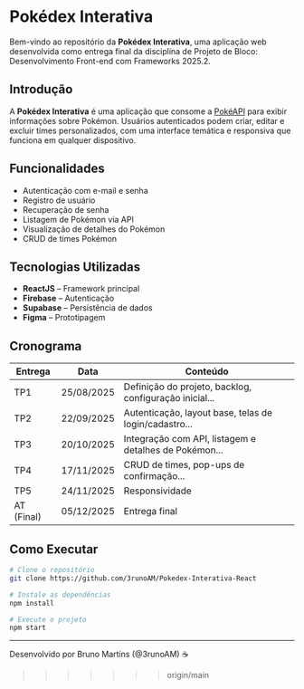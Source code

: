 # Pokédex Interativa

Bem-vindo ao repositório da **Pokédex Interativa**, uma aplicação web desenvolvida como entrega final da disciplina de Projeto de Bloco: Desenvolvimento Front-end com Frameworks 2025.2.

## Introdução

A **Pokédex Interativa** é uma aplicação que consome a [PokéAPI](https://pokeapi.co/) para exibir informações sobre Pokémon. Usuários autenticados podem criar, editar e excluir times personalizados, com uma interface temática e responsiva que funciona em qualquer dispositivo.

## Funcionalidades
- Autenticação com e-mail e senha
- Registro de usuário
- Recuperação de senha
- Listagem de Pokémon via API
- Visualização de detalhes do Pokémon
- CRUD de times Pokémon

## Tecnologias Utilizadas

- **ReactJS** – Framework principal
- **Firebase** – Autenticação
- **Supabase** – Persistência de dados
- **Figma** – Prototipagem

## Cronograma

| Entrega       | Data          | Conteúdo                                              |
|---------------|---------------|-------------------------------------------------------|
| TP1           | 25/08/2025    | Definição do projeto, backlog, configuração inicial... |
| TP2           | 22/09/2025    | Autenticação, layout base, telas de login/cadastro... |
| TP3           | 20/10/2025    | Integração com API, listagem e detalhes de Pokémon... |
| TP4           | 17/11/2025    | CRUD de times, pop-ups de confirmação...              |
| TP5           | 24/11/2025    | Responsividade                     |
| AT (Final)    | 05/12/2025    | Entrega final                                         |

## Como Executar

```bash
# Clone o repositório
git clone https://github.com/3runoAM/Pokedex-Interativa-React

# Instale as dependências
npm install

# Execute o projeto
npm start
```

------
Desenvolvido por Bruno Martins (@3runoAM) ☕
>>>>>>> origin/main
